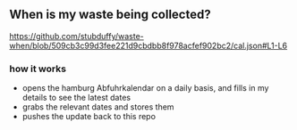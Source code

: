 ## When is my waste being collected?
  https://github.com/stubduffy/waste-when/blob/509cb3c99d3fee221d9cbdbb8f978acfef902bc2/cal.json#L1-L6
  
  ### how it works
  - opens the hamburg Abfuhrkalendar on a daily basis, and fills in my details to see the latest dates
  - grabs the relevant dates and stores them
  - pushes the update back to this repo
  

